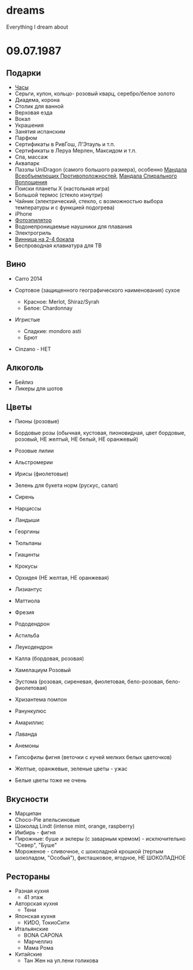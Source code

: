 # dreams
Everything I dream about

# 09.07.1987

## Подарки

* [Часы](https://www.garmin.ru/watches/catalog/lily/lily-cream-gold-black-leather/) 
* Серьги, кулон, кольцо- розовый кварц, серебро/белое золото
* Диадема, корона
* Столик для ванной
* Верховая езда
* Вокал
* Украшения
* Занятия испанским
* Парфюм
* Сертификаты в РивГош, Л'Этауль и т.п.
* Сертификаты в Леруа Мерлен, Максидом и т.п.
* Спа, массаж
* Аквапарк
* Паззлы UniDragon (самого большого размера), особенно [Мандала Всеобъемлющих Противоположностей](https://unidragon.ru/mandala-vseoblemlyuschih-protivopolozhnostej), [Мандала Спирального Воплощения](https://unidragon.ru/mandala-spiralnogo-voploscheniya)
* Поиски планеты Х (настольная игра)
* Большой термос (стекло изнутри)
* Чайник (электрический, стекло, с возможностью выбора температуры и с функцией подогрева)
* iPhone
* [Фотоэпилятор](https://www.philips.ru/c-m-pe/hair-removal/lumea-ipl)
* Водонепроницаемые наушники для плавания
* Электрогриль
* [Винница на 2-4 бокала](https://www.instagram.com/creed.wood/)
* Беспроводная клавиатура для ТВ

## Вино

* Carro 2014
* Сортовое (защищенного географического наименования) сухое
  * Красное: Merlot, Shiraz/Syrah
  * Белое: Chardonnay

* Игристые
  * Сладкие: mondoro asti
  * Брют

* Cinzano - НЕТ

## Алкоголь

* Бейлиз
* Ликеры для шотов

## Цветы

* Пионы (розовые)
* Бордовые розы (обычная, кустовая, пионовидная, цвет бордовые, розовый, НЕ желтый, НЕ белый, НЕ оранжевый)
* Розовые лилии
* Альстромерии
* Ирисы (фиолетовые)
* Зелень для букета норм (рускус, салал)
* Сирень
* Нарциссы
* Ландыши
* Георгины
* Тюльпаны
* Гиацинты
* Крокусы
* Орхидея (НЕ желтая, НЕ оранжевая)
* Лизиантус
* Маттиола
* Фрезия
* Рододендрон
* Астильба
* Леукодендрон
* Калла (бордовая, розовая)
* Хамелациум Розовый
* Эустома (розовая, сиреневая, фиолетовая, бело-розовая, бело-фиолетовая)
* Хризантема помпон
* Ранункулюс
* Амариллис
* Лаванда
* Анемоны

* Гипсофилы фигня (веточки с кучей мелких белых цветочков)
* Желтые, оранжевые, зеленые цветы - ужас
* Белые цветы тоже не очень


## Вкусности

* Марципан
* Choсo-Pie апельсиновые
* Шоколад Lindt (intense mint, orange, raspberry)
* Имбирь - фигня
* Пирожные: буше и эклеры (с заварным кремом) - исключительно "Север", "Буше"
* Мороженое - сливочное, с шоколадной крошкой (тертым шоколадом, "Особый"), фисташковое, ягодное, НЕ ШОКОЛАДНОЕ

## Рестораны

* Разная кухня
  * 41 этаж
* Авторская кухня
  * Тени
* Японская кухня
  * КИDO, ТокиоСити
* Итальянские
  * BONA CAPONA
  * Марчеллиз
  * Мама Рома
* Китайские
  * Тан Жен на ул.лени голикова
